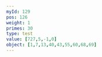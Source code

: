 ```yaml
---
myId: 129
pos: 126
weight: 1
primes: 30
type: test
value: [727,5,-1,0]
object: [1,7,13,40,43,55,60,68,69]
---
```

